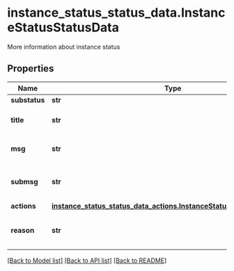 # instance_status_status_data.InstanceStatusStatusData

More information about instance status
## Properties
Name | Type | Description | Notes
------------ | ------------- | ------------- | -------------
**substatus** | **str** | Instance Substatus | [optional] 
**title** | **str** | Status title in the language of the instance | [optional] 
**msg** | **str** | Status message in the language of the instance | [optional] 
**submsg** | **str** | Additional status message in the language of the instance | [optional] 
**actions** | [**instance_status_status_data_actions.InstanceStatusStatusDataActions**](InstanceStatusStatusDataActions.md) |  | [optional] 
**reason** | **str** | The reason why the instance is in \&quot;loading\&quot; status | [optional] 

[[Back to Model list]](../README.md#documentation-for-models) [[Back to API list]](../README.md#documentation-for-api-endpoints) [[Back to README]](../README.md)


